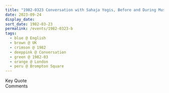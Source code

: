 ```yaml
---
title: "1982-0323 Conversation with Sahaja Yogis, Before and During Music and Meal, House, 48 Brompton Square, Knightsbridge, London, UK"
date: 2023-09-24
display_date: 
sort_date: 1982-03-23
permalink: /events/1982-0323-b
tags:
  - blue @ English
  - brown @ UK
  - crimson @ 1982
  - deeppink @ Conversation
  - green @ 1982-03
  - orange @ London
  - peru @ Brompton Square
---
```


<wave-list>
  <list-title color="green" width="75">Key Quote</list-title>
  <list-item color="BlanchedAlmond"  width="200"></list-item>
  <list-item color="Lavender"></list-item>
  <list-item color="BlanchedAlmond"></list-item>
</wave-list>

<br>

<wave-list>
  <list-title color="green" width="75">Comments</list-title>
  <list-item color="BlanchedAlmond"  width="200"></list-item>
  <list-item color="Lavender"></list-item>
  <list-item color="BlanchedAlmond"></list-item>
</wave-list>